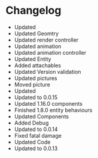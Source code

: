 # Changelog 
- Updated
- Updated Geomtry
- Updated render controller
- Updated animation
- Updated animation controller
- Updated Entity
- Added attachables
- Updated Version validation
- Updated pictures
- Moved picture
- Updated
- Updated to 0.0.15
- Updated 1.16.0 components
- Finished 1.8.0 entity behaviours
- Updated Components
- Added Debug
- Updated to 0.0.14
- Fixed fatal damage
- Updated Code
- Updated to 0.0.13